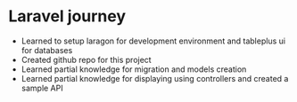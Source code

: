 # Laravel journey

- Learned to setup laragon for development environment and tableplus ui for databases
- Created github repo for this project
- Learned partial knowledge for migration and models creation
- Learned partial knowledge for displaying using controllers and created a sample API